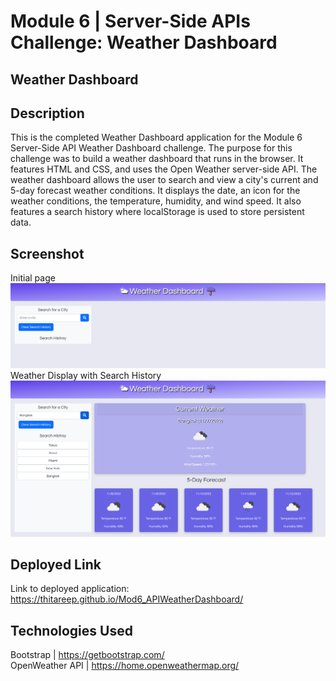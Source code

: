 # Module 6 | Server-Side APIs Challenge: Weather Dashboard
## Weather Dashboard
## Description
This is the completed Weather Dashboard application for the Module 6 Server-Side API Weather Dashboard challenge. The purpose for this challenge was to build a weather dashboard that runs in the browser. It features HTML and CSS, and uses the Open Weather server-side API. The weather dashboard allows the user to search and view a city's current and 5-day forecast weather conditions. It displays the date, an icon for the weather conditions, the temperature, humidity, and wind speed. It also features a search history where localStorage is used to store persistent data. 
## Screenshot
Initial page
![screenshot](https://github.com/thitareep/Mod6_APIWeatherDashboard/blob/main/assets/WeatherDash_SS1.png)
Weather Display with Search History
![screenshot](https://github.com/thitareep/Mod6_APIWeatherDashboard/blob/main/assets/WeatherDash_SS2.png)
## Deployed Link
Link to deployed application:
https://thitareep.github.io/Mod6_APIWeatherDashboard/
## Technologies Used
Bootstrap |
https://getbootstrap.com/
<br>
OpenWeather API |
https://home.openweathermap.org/
